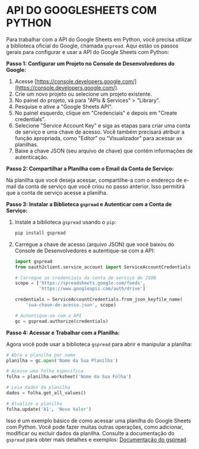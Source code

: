# API DO GOOGLESHEETS COM PYTHON
Para trabalhar com a API do Google Sheets em Python, você precisa utilizar a biblioteca oficial do Google, chamada `gspread`. Aqui estão os passos gerais para configurar e usar a API do Google Sheets com Python:

**Passo 1: Configurar um Projeto no Console de Desenvolvedores do Google:**

1. Acesse [https://console.developers.google.com/](https://console.developers.google.com/).
2. Crie um novo projeto ou selecione um projeto existente.
3. No painel do projeto, vá para "APIs & Services" > "Library".
4. Pesquise e ative a "Google Sheets API".
5. No painel esquerdo, clique em "Credenciais" e depois em "Create credentials".
6. Selecione "Service Account Key" e siga as etapas para criar uma conta de serviço e uma chave de acesso. Você também precisará atribuir a função apropriada, como "Editor" ou "Visualizador" para acessar as planilhas.
7. Baixe a chave JSON (seu arquivo de chave) que contém informações de autenticação.

**Passo 2: Compartilhar a Planilha com o Email da Conta de Serviço:**

Na planilha que você deseja acessar, compartilhe-a com o endereço de e-mail da conta de serviço que você criou no passo anterior. Isso permitirá que a conta de serviço acesse a planilha.

**Passo 3: Instalar a Biblioteca `gspread` e Autenticar com a Conta de Serviço:**

1. Instale a biblioteca `gspread` usando o `pip`:

   ```bash
   pip install gspread
   ```

2. Carregue a chave de acesso (arquivo JSON) que você baixou do Console de Desenvolvedores e autentique-se com a API:

   ```python
   import gspread
   from oauth2client.service_account import ServiceAccountCredentials

   # Carregue as credenciais da conta de serviço do JSON
   scope = ['https://spreadsheets.google.com/feeds',
            'https://www.googleapis.com/auth/drive']

   credentials = ServiceAccountCredentials.from_json_keyfile_name(
       'sua-chave-de-acesso.json', scope)

   # Autentique-se com a API
   gc = gspread.authorize(credentials)
   ```

**Passo 4: Acessar e Trabalhar com a Planilha:**

Agora você pode usar a biblioteca `gspread` para abrir e manipular a planilha:

```python
# Abra a planilha por nome
planilha = gc.open('Nome da Sua Planilha')

# Acesse uma folha específica
folha = planilha.worksheet('Nome da Sua Folha')

# Leia dados da planilha
dados = folha.get_all_values()

# Atualize a planilha
folha.update('A1', 'Novo Valor')
```

Isso é um exemplo básico de como acessar uma planilha do Google Sheets com Python. Você pode fazer muitas outras operações, como adicionar, modificar ou excluir dados da planilha. Consulte a documentação do `gspread` para obter mais detalhes e exemplos: [Documentação do gspread](https://gspread.readthedocs.io/en/latest/).